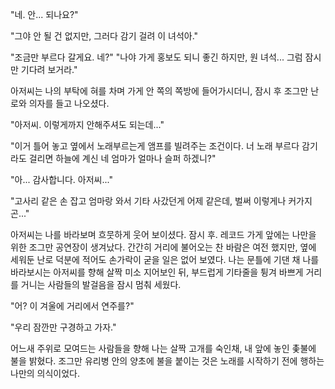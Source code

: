 "네. 안... 되나요?" 

"그야 안 될 건 없지만, 그러다 감기 걸려 이 녀석아." 

"조금만 부르다 갈게요. 네?" 
"나야 가게 홍보도 되니 좋긴 하지만, 원 녀석... 그럼 잠시만 기다려 보거라." 

아저씨는 나의 부탁에 혀를 차며 가게 안 쪽의 쪽방에 들어가시더니, 잠시 후 조그만 난로와 의자를 들고 나오셨다. 

"아저씨. 이렇게까지 안해주셔도 되는데..." 

"이거 틀어 놓고 옆에서 노래부르는게 앰프를 빌려주는 조건이다. 너 노래 부르다 감기라도 걸리면 하늘에 계신 네 엄마가 얼마나 슬퍼 하겠니?" 

"아... 감사합니다. 아저씨..." 

"고사리 같은 손 잡고 엄마랑 와서 기타 사갔던게 어제 같은데, 벌써 이렇게나 커가지곤..." 

아저씨는 나를 바라보며 흐뭇하게 웃어 보이셨다. 
잠시 후. 레코드 가게 앞에는 나만을 위한 조그만 공연장이 생겨났다. 
간간히 거리에 불어오는 찬 바람은 여전 했지만, 옆에 세워둔 난로 덕분에 적어도 손가락이 굳을 일은 없어 보였다. 
나는 문틀에 기댄 채 나를 바라보시는 아저씨를 향해 살짝 미소 지어보인 뒤, 부드럽게 기타줄을 튕겨 바쁘게 거리를 거니는 사람들의 발걸음을 잠시 멈춰 세웠다. 

"어? 이 겨울에 거리에서 연주를?" 

"우리 잠깐만 구경하고 가자." 

어느새 주위로 모여드는 사람들을 향해 나는 살짝 고개를 숙인채, 내 앞에 놓인 
촟불에 불을 밝혔다. 
조그만 유리병 안의 양초에 불을 붙이는 것은 노래를 시작하기 전에 행하는 나만의 의식이었다. 